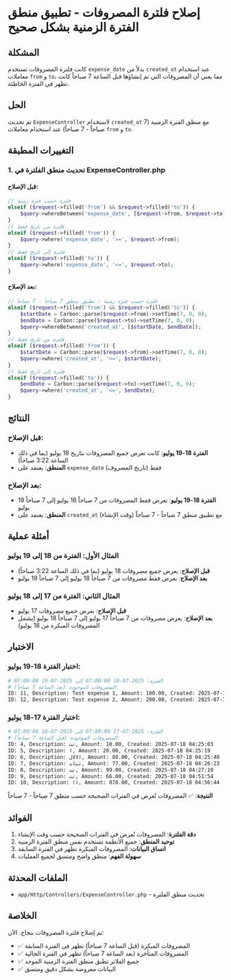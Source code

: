 # إصلاح فلترة المصروفات - تطبيق منطق الفترة الزمنية بشكل صحيح

## المشكلة
كانت فلترة المصروفات تستخدم `expense_date` بدلاً من `created_at` عند استخدام معاملات `from` و `to`، مما يعني أن المصروفات التي تم إنشاؤها قبل الساعة 7 صباحاً كانت تظهر في الفترة الخاطئة.

## الحل
تم تحديث `ExpenseController` لاستخدام `created_at` مع منطق الفترة الزمنية (7 صباحاً - 7 صباحاً) عند استخدام معاملات `from` و `to`.

## التغييرات المطبقة

### 1. تحديث منطق الفلترة في ExpenseController.php

#### قبل الإصلاح:
```php
// فلترة حسب فترة زمنية
elseif ($request->filled('from') && $request->filled('to')) {
    $query->whereBetween('expense_date', [$request->from, $request->to]);
}
// فلترة من تاريخ فقط
elseif ($request->filled('from')) {
    $query->where('expense_date', '>=', $request->from);
}
// فلترة إلى تاريخ فقط
elseif ($request->filled('to')) {
    $query->where('expense_date', '<=', $request->to);
}
```

#### بعد الإصلاح:
```php
// فلترة حسب فترة زمنية - تطبيق منطق 7 صباحاً - 7 صباحاً
elseif ($request->filled('from') && $request->filled('to')) {
    $startDate = Carbon::parse($request->from)->setTime(7, 0, 0);
    $endDate = Carbon::parse($request->to)->setTime(7, 0, 0);
    $query->whereBetween('created_at', [$startDate, $endDate]);
}
// فلترة من تاريخ فقط
elseif ($request->filled('from')) {
    $startDate = Carbon::parse($request->from)->setTime(7, 0, 0);
    $query->where('created_at', '>=', $startDate);
}
// فلترة إلى تاريخ فقط
elseif ($request->filled('to')) {
    $endDate = Carbon::parse($request->to)->setTime(7, 0, 0);
    $query->where('created_at', '<=', $endDate);
}
```

## النتائج

### قبل الإصلاح:
- **الفترة 18-19 يوليو**: كانت تعرض جميع المصروفات بتاريخ 18 يوليو (بما في ذلك الساعة 3:22 صباحاً)
- **المنطق**: يعتمد على `expense_date` (تاريخ المصروف) فقط

### بعد الإصلاح:
- **الفترة 18-19 يوليو**: تعرض فقط المصروفات من 7 صباحاً 18 يوليو إلى 7 صباحاً 19 يوليو
- **المنطق**: يعتمد على `created_at` (وقت الإنشاء) مع تطبيق منطق 7 صباحاً - 7 صباحاً

## أمثلة عملية

### المثال الأول: الفترة من 18 إلى 19 يوليو
- **قبل الإصلاح**: يعرض جميع مصروفات 18 يوليو (بما في ذلك الساعة 3:22 صباحاً)
- **بعد الإصلاح**: يعرض فقط مصروفات من 7 صباحاً 18 يوليو إلى 7 صباحاً 19 يوليو

### المثال الثاني: الفترة من 17 إلى 18 يوليو
- **قبل الإصلاح**: يعرض جميع مصروفات 17 يوليو
- **بعد الإصلاح**: يعرض مصروفات من 7 صباحاً 17 يوليو إلى 7 صباحاً 18 يوليو (يشمل المصروفات المبكرة من 18 يوليو)

## الاختبار

### اختبار الفترة 18-19 يوليو:
```bash
# الفترة: 2025-07-18 07:00:00 إلى 2025-07-19 07:00:00
# المصروفات الموجودة (بعد الساعة 7 صباحاً):
ID: 11, Description: Test expense 1, Amount: 100.00, Created: 2025-07-18 17:52:11
ID: 12, Description: Test expense 2, Amount: 200.00, Created: 2025-07-18 17:52:11
```

### اختبار الفترة 17-18 يوليو:
```bash
# الفترة: 2025-07-17 07:00:00 إلى 2025-07-18 07:00:00
# المصروفات الموجودة (قبل الساعة 7 صباحاً):
ID: 4, Description: تت, Amount: 10.00, Created: 2025-07-18 04:25:03
ID: 5, Description: ا, Amount: 20.00, Created: 2025-07-18 04:25:19
ID: 6, Description: الالال, Amount: 88.00, Created: 2025-07-18 04:25:48
ID: 7, Description: تتات, Amount: 77.00, Created: 2025-07-18 04:26:23
ID: 8, Description: تت, Amount: 99.00, Created: 2025-07-18 04:27:10
ID: 9, Description: تت, Amount: 66.00, Created: 2025-07-18 04:51:54
ID: 10, Description: اا, Amount: 878.00, Created: 2025-07-18 04:56:44
```

**النتيجة**: ✅ المصروفات تُعرض في الفترات الصحيحة حسب منطق 7 صباحاً - 7 صباحاً

## الفوائد

1. **دقة الفلترة**: المصروفات تُعرض في الفترات الصحيحة حسب وقت الإنشاء
2. **توحيد المنطق**: جميع الأنظمة تستخدم نفس منطق الفترة الزمنية
3. **اتساق البيانات**: المصروفات المبكرة تظهر في الفترة السابقة
4. **سهولة الفهم**: منطق واضح ومتسق لجميع العمليات

## الملفات المحدثة

- `app/Http/Controllers/ExpenseController.php` - تحديث منطق الفلترة

## الخلاصة

تم إصلاح فلترة المصروفات بنجاح. الآن:

- ✅ المصروفات المبكرة (قبل الساعة 7 صباحاً) تظهر في الفترة السابقة
- ✅ المصروفات المتأخرة (بعد الساعة 7 صباحاً) تظهر في الفترة الحالية
- ✅ جميع الفلاتر تطبق منطق الفترة الزمنية الموحد
- ✅ البيانات معروضة بشكل دقيق ومتسق 